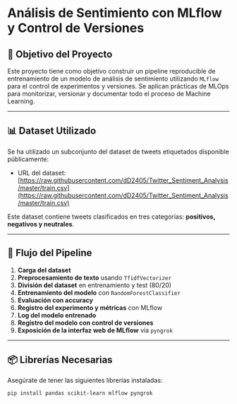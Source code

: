 # Análisis de Sentimiento con MLflow y Control de Versiones

## 🎯 Objetivo del Proyecto

Este proyecto tiene como objetivo construir un pipeline reproducible de entrenamiento de un modelo de análisis de sentimiento utilizando `MLflow` para el control de experimentos y versiones. Se aplican prácticas de MLOps para monitorizar, versionar y documentar todo el proceso de Machine Learning.

---

## 📊 Dataset Utilizado

Se ha utilizado un subconjunto del dataset de tweets etiquetados disponible públicamente:

- URL del dataset:  
  [https://raw.githubusercontent.com/dD2405/Twitter_Sentiment_Analysis/master/train.csv](https://raw.githubusercontent.com/dD2405/Twitter_Sentiment_Analysis/master/train.csv)
  
Este dataset contiene tweets clasificados en tres categorías: **positivos, negativos y neutrales**.

---

## 🔁 Flujo del Pipeline

1. **Carga del dataset**
2. **Preprocesamiento de texto** usando `TfidfVectorizer`
3. **División del dataset** en entrenamiento y test (80/20)
4. **Entrenamiento del modelo** con `RandomForestClassifier`
5. **Evaluación con accuracy**
6. **Registro del experimento y métricas** con MLflow
7. **Log del modelo entrenado**
8. **Registro del modelo con control de versiones**
9. **Exposición de la interfaz web de MLflow** vía `pyngrok`

---

## 📦 Librerías Necesarias

Asegúrate de tener las siguientes librerías instaladas:

```bash
pip install pandas scikit-learn mlflow pyngrok

